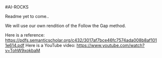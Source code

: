 #AI-ROCKS

Readme yet to come..


We will use our own rendition of the Follow the Gap method.

Here is a reference: https://pdfs.semanticscholar.org/c432/3017af7bce46fc7574ada008b8af1011e614.pdf
Here is a YouTube video: https://www.youtube.com/watch?v=TohW9xokbaM